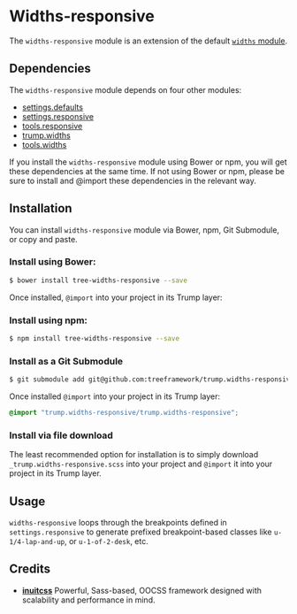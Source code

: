 # Widths-responsive

The `widths-responsive` module is an extension of the default [`widths`
module](https://github.com/treeframework/trumps.widths).

## Dependencies

The `widths-responsive` module depends on four other modules:

* [settings.defaults](https://github.com/treeframework/settings.defaults)
* [settings.responsive](https://github.com/treeframework/settings.responsive)
* [tools.responsive](https://github.com/treeframework/tools.responsive)
* [trump.widths](https://github.com/treeframework/trump.widths)
* [tools.widths](https://github.com/treeframework/tools.widths)

If you install the `widths-responsive` module  using Bower or npm, you will get 
these dependencies at the same time. If not using Bower or npm, please be sure 
to install and @import these dependencies in the relevant way.

## Installation

You can install `widths-responsive` module via Bower, npm, Git Submodule, or copy and
paste.

### Install using Bower:

```sh
$ bower install tree-widths-responsive --save
```

Once installed, `@import` into your project in its Trump layer:

### Install using npm:

```sh
$ npm install tree-widths-responsive --save
```

### Install as a Git Submodule

```sh
$ git submodule add git@github.com:treeframework/trump.widths-responsive.git
```

Once installed `@import` into your project in its Trump layer:

```scss
@import "trump.widths-responsive/trump.widths-responsive";
```

### Install via file download

The least recommended option for installation is to simply download
`_trump.widths-responsive.scss` into your project and `@import` it into your 
project in its Trump layer.

## Usage

`widths-responsive` loops through the breakpoints defined in
`settings.responsive` to generate prefixed breakpoint-based classes like
`u-1/4-lap-and-up`, or `u-1-of-2-desk`, etc.

## Credits

* **[inuitcss](https://github.com/inuitcss)** Powerful, Sass-based, OOCSS
framework designed with scalability and performance in mind.
